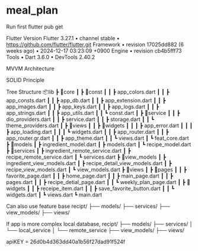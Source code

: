 # meal_plan

Run first
flutter pub get

Flutter Version
Flutter 3.27.1 • channel stable • https://github.com/flutter/flutter.git
Framework • revision 17025dd882 (6 weeks ago) • 2024-12-17 03:23:09 +0900
Engine • revision cb4b5fff73
Tools • Dart 3.6.0 • DevTools 2.40.2

MVVM Architecture

SOLID Principle

Tree Structure
📦lib
 ┣ 📂core
 ┃ ┣ 📂const
 ┃ ┃ ┣ app_colors.dart
 ┃ ┃ ┣ app_consts.dart
 ┃ ┃ ┣ app_db.dart
 ┃ ┃ ┣ app_extension.dart
 ┃ ┃ ┣ app_images.dart
 ┃ ┃ ┣ app_keys.dart
 ┃ ┃ ┣ app_logs.dart
 ┃ ┃ ┣ app_strings.dart
 ┃ ┃ ┣ app_utils.dart
 ┃ ┃ ┗ const.dart
 ┃ ┣ 📂service
 ┃ ┃ ┣ dio_providers.dart
 ┃ ┃ ┣ service.dart
 ┃ ┃ ┣ storage.dart
 ┃ ┃ ┗ theme_providers.dart
 ┃ ┣ 📂views
 ┃ ┃ ┣ 📂widgets
 ┃ ┃ ┃ ┣ app_error.dart
 ┃ ┃ ┃ ┣ app_loading.dart
 ┃ ┃ ┃ ┗ widgets.dart
 ┃ ┃ ┣ app_router.dart
 ┃ ┃ ┣ app_router.gr.dart
 ┃ ┃ ┣ app_theme.dart
 ┃ ┃ ┗ views.dart
 ┃ ┗ feat_core.dart
 ┣ 📂models
 ┃ ┣ ingredient_model.dart
 ┃ ┣ models.dart
 ┃ ┗ recipe_model.dart
 ┣ 📂services
 ┃ ┣ ingredient_remote_service.dart
 ┃ ┣ recipe_remote_service.dart
 ┃ ┗ services.dart
 ┣ 📂view_models
 ┃ ┣ ingredient_view_models.dart
 ┃ ┣ recipe_detail_view_models.dart
 ┃ ┣ recipe_view_models.dart
 ┃ ┗ view_models.dart
 ┣ 📂views
 ┃ ┣ 📂pages
 ┃ ┃ ┣ favorite_page.dart
 ┃ ┃ ┣ home_page.dart
 ┃ ┃ ┣ main_page.dart
 ┃ ┃ ┣ pages.dart
 ┃ ┃ ┣ recipe_detial_page.dart
 ┃ ┃ ┗ weekly_plan_page.dart
 ┃ ┣ 📂widgets
 ┃ ┃ ┣ receipe_item.dart
 ┃ ┃ ┣ save_favorite_button.dart
 ┃ ┃ ┗ widgets.dart
 ┃ ┗ views.dart
 ┗ main.dart


Can also use feature base
recipt/
├── models/
├── services/
├── view_models/
├── views/

If app is more complex local database, 
recipt/
├── models/
├── services/
│   └── local_service
│   └── remote_service
├── view_models/
├── views/


apiKEY = 26d0b4d363dd40a1b56f27dad91f524f

